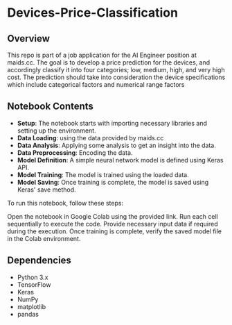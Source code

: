 # Devices-Price-Classification
## Overview
This repo is part of a job application for the AI Engineer position at maids.cc.
The goal is to develop a price prediction for the devices, and accordingly classify it into four categories; low, medium, high, and very high cost.
The prediction should take into consideration the device specifications which include categorical factors and numerical range factors

## Notebook Contents
* **Setup**: The notebook starts with importing necessary libraries and setting up the environment.
* **Data Loading**: using the data provided by maids.cc
* **Data Analysis**: Applying some analysis to get an insight into the data.
* **Data Preprocessing**: Encoding the data.
* **Model Definition**: A simple neural network model is defined using Keras API.
* **Model Training**: The model is trained using the loaded data.
* **Model Saving**: Once training is complete, the model is saved using Keras' save method.

To run this notebook, follow these steps:

Open the notebook in Google Colab using the provided link.
Run each cell sequentially to execute the code.
Provide necessary input data if required during the execution.
Once training is complete, verify the saved model file in the Colab environment.

## **Dependencies**
* Python 3.x
* TensorFlow
* Keras
* NumPy
* matplotlib
* pandas

